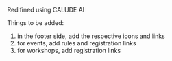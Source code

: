 Redifined using CALUDE AI

Things to be added:

1. in the footer side, add the respective icons and links
2. for events, add rules and registration links
3. for workshops, add registration links
